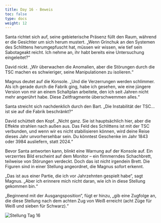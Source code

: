```yaml
---
title: Day 16 - Beweis
toc: false
type: docs
weight: 12
---
```


Santa richtet sich auf, seine gebieterische Präsenz füllt den Raum, während er die Gesichter um sich herum mustert. „Wenn Grinchuk an den Systemen des Schlittens herumgepfuscht hat, müssen wir wissen, wie tief sein Sabotageakt reicht. Ich nehme an, ihr habt bereits eine Untersuchung eingeleitet?“

David nickt. „Wir überwachen die Anomalien, aber die Störungen durch die TSC machen es schwieriger, seine Manipulationen zu isolieren.“

Magnus deutet auf die Konsole. „Und die Verzerrungen werden schlimmer. Als ich gerade durch die Fabrik ging, habe ich gesehen, wie eine jüngere Version von mir an einem Schaltplan arbeitete, den ich seit Jahren nicht mehr angerührt habe. Diese Zeitfragmente überschwemmen alles.“

Santa streicht sich nachdenklich durch den Bart. „Die Instabilität der TSC... ist sie auf die Fabrik beschränkt?“

David schüttelt den Kopf. „Nicht ganz. Sie ist hauptsächlich hier, aber die Effekte strahlen nach außen aus. Das Feld des Schlittens ist mit der TSC verbunden, und wenn wir es nicht stabilisieren können, wird deine Reise dieses Jahr unvorhersehbar sein. Du könntest Geschenke im Jahr 1843 oder 3984 ausliefern, statt 2024.“

Bevor Santa antworten kann, blinkt eine Warnung auf der Konsole auf. Ein verzerrtes Bild erscheint auf dem Monitor – ein flimmerndes Schachbrett, teilweise von Störungen verdeckt. Doch das ist nicht irgendein Brett. Die Figuren sind in einer Stellung angeordnet, die Magnus sofort erkennt.

„Das ist aus einer Partie, die ich vor Jahrzehnten gespielt habe“, sagt Magnus. „Aber ich erinnere mich nicht daran, wie ich in diese Stellung gekommen bin.“

„Beginnend mit der Ausgangsposition“, fügt er hinzu, „gib eine Zugfolge an, die diese Stellung nach dem achten Zug von Weiß erreicht (acht Züge für Weiß und sieben für Schwarz).“

![Stellung Tag 16](/day16.jpg "rn2kbnr/p2ppppp/1p6/8/2pP4/5PP1/PP2PB1P/RN2KBNR w KQkq - 0 1")

